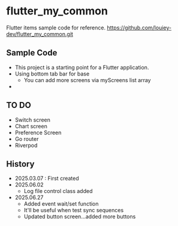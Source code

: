 # flutter_my_common

Flutter items sample code for reference.
https://github.com/louiey-dev/flutter_my_common.git

## Sample Code

- This project is a starting point for a Flutter application.
- Using bottom tab bar for base
  - You can add more screens via myScreens list array
- 


## TO DO
- Switch screen
- Chart screen
- Preference Screen
- Go router
- Riverpod


## History
- 2025.03.07 : First created
- 2025.06.02
  - Log file control class added
- 2025.06.27
  - Added event wait/set function
  - It'll be useful when test sync sequences
  - Updated button screen...added more buttons
